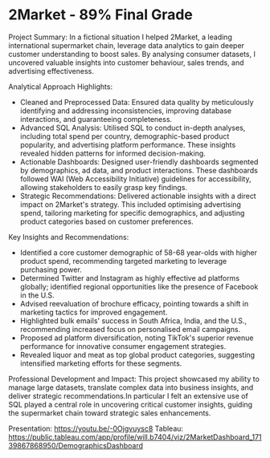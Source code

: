 # 2Market - 89% Final Grade 

Project Summary: In a fictional situation I helped 2Market, a leading international supermarket chain, leverage data analytics to gain deeper customer understanding to boost sales. By analysing consumer datasets, I uncovered valuable insights into customer behaviour, sales trends, and advertising effectiveness.

Analytical Approach Highlights:
- Cleaned and Preprocessed Data: Ensured data quality by meticulously identifying and addressing inconsistencies, improving database interactions, and guaranteeing completeness. 
- Advanced SQL Analysis: Utilised SQL to conduct in-depth analyses, including total spend per country, demographic-based product popularity, and advertising platform performance. These insights revealed hidden patterns for informed decision-making.
- Actionable Dashboards: Designed user-friendly dashboards segmented by demographics, ad data, and product interactions. These dashboards followed WAI (Web Accessibility Initiative) guidelines for accessibility, allowing stakeholders to easily grasp key findings.
- Strategic Recommendations: Delivered actionable insights with a direct impact on 2Market's strategy. This included optimising advertising spend, tailoring marketing for specific demographics, and adjusting product categories based on customer preferences.

Key Insights and Recommendations:
- Identified a core customer demographic of 58-68 year-olds with higher product spend, recommending targeted marketing to leverage purchasing power.
- Determined Twitter and Instagram as highly effective ad platforms globally; identified regional opportunities like the presence of Facebook in the U.S.
- Advised reevaluation of brochure efficacy, pointing towards a shift in marketing tactics for improved engagement.
- Highlighted bulk emails' success in South Africa, India, and the U.S., recommending increased focus on personalised email campaigns.
- Proposed ad platform diversification, noting TikTok's superior revenue performance for innovative consumer engagement strategies.
- Revealed liquor and meat as top global product categories, suggesting intensified marketing efforts for these segments.

Professional Development and Impact: This project showcased my ability to manage large datasets, translate complex data into business insights, and deliver strategic recommendations.In particular I felt an extensive use of SQL played a central role in uncovering critical customer insights, guiding the supermarket chain toward strategic sales enhancements. 

Presentation: https://youtu.be/-0Ojgvuysc8 
Tableau: https://public.tableau.com/app/profile/will.b7404/viz/2MarketDashboard_17139867868950/DemographicsDashboard
